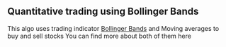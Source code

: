## Quantitative trading using Bollinger Bands

This algo uses trading indicator [Bollinger Bands](https://www.tradingview.com/support/solutions/43000501840-bollinger-bands-bb/) and Moving averages to buy and sell stocks 
You can find more about both of them here


